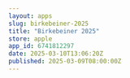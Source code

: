 ```yaml
---
layout: apps
slug: birkebeiner-2025
title: "Birkebeiner 2025"
store: apple
app_id: 6741812297
date: 2025-03-10T13:06:20Z
published: 2025-03-09T08:00:00Z
---
```

